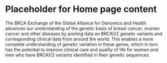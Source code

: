 # Placeholder for Home page content

The BRCA Exchange of the Global Alliance for Genomics and Health advances our understanding of the genetic basis of breast cancer, ovarian cancer and other diseases by pooling data on BRCA1/2 genetic variants and corresponding clinical data from around the world. This enables a more complete understanding of genetic variation in these genes, which in turn has the potential to improve clinical care and quality of life for women and men who have BRCA1/2 variants identified in their genetic sequences.

